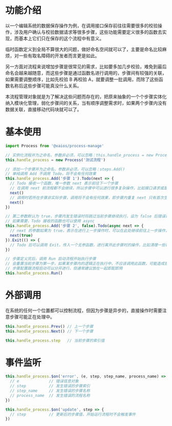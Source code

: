 # 功能介绍

以一个编辑系统的数据保存操作为例，在调用接口保存前往往需要很多的校验操作，涉及用户确认与校验数据请求等很多步骤，这些功能需要定义很多的函数去实现，而基本上它们只在保存的这个流程中有意义。

临时函数定义到全局不算很大的问题，做好命名空间就可以了，主要是命名比较麻烦，对一些有取名障碍的开发者而言更是如此。

另一方面对流程来说增加步骤是很常见的需求，比如要多加几步校验，难免到最后命名会越来越随意，而这些步骤是通过函数名进行调用的，步骤间有较强的关联，如果需要调整顺序，比如先校验 B 再校验 A，就要调整一批调用，而除了这些函数名称后这些步骤可能真没什么关系。

本流程管理对象就是为了解决这些问题而存在的，把原来抽象的一个个步骤实体化纳入模块化管理，弱化步骤间的关系，当有顺序调整需求时，如果两个步骤内没有数据关联，直接移动代码块就可以了。

# 基本使用

```javascript
import Process from '@xaios/process-manage'

// 实例化流程并为之命名，参数非必须，可以忽略：this.handle_process = new Process
this.handle_process = new Process('测试流程')

// 添加一个步骤并为之命名，参数非必须，可以忽略：steps.Add()
// 单纯调用 Add 不调用 Todo，将不会有任何效果
this.handle_process.Add('步骤 1').Todo(next => {
  // Todo 接收一个函数，唯一参数 next 表示前往下一个步骤
  // 在调用 next 前流程都不会继续，所以步骤中可以进行很多复杂操作，比如接口请求或是等待用户操作
  next()
  // 调用时若所在步骤非实际步骤，调用将不会有任何效果，即步骤内重复 next 只有首次生效
  next()
})

// 第二参数默认为 true，步骤内发生错误时将跳过当前步骤继续执行，设为 false 后错误将导致中断流程
// 如果需要，Todo 接收的函数也可以使用 async
this.handle_process.Add('步骤 2', false).Todo(async next => {
  // next 的参数如果为 true，表示在进行上一步操作时，可以在此处继续前往上一步操作，比较少用到
  next(true)
}).Exit(() => {
  // Todo 后可以调用 Exit，传入一个无参函数，进行离开此步骤时的操作，比如清理一些临时数据
})

// 步骤定义完后，调用 Run 启动流程开始执行步骤
// 会重置当前步骤为第一步，如果某步骤内的逻辑正在执行中，不应该调用此函数，可能造成意外
// 步骤配置跟流程启动可以分开进行，但通常建议放在一起即配即用
this.handle_process.Run()
```

# 外部调用

在系统的任何一个位置都可以控制流程，但因为步骤是异步的，直接操作时需要注意步骤可能正在处理中。

```javascript
this.handle_process.Prev() // 上一个步骤
this.handle_process.Next() // 下一个步骤

this.handle_process.step   // 当前步骤的索引值
```

# 事件监听

```javascript
this.handle_process.$on('error', (e, step, step_name, process_name) => {
  // e             // 错误信息对象
  // step          // 发生错误的步骤索引
  // step_name     // 发生错误的步骤名称
  // process_name  // 发生错误的流程名称
})

this.handle_process.$on('update', step => {
  // step          // 更新后的步骤值，开始运行流程时不会触发事件
})
```
